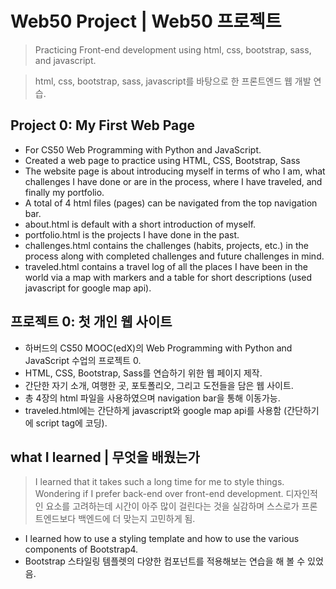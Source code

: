 # Web50 Project | Web50 프로젝트
> Practicing Front-end development using html, css, bootstrap, sass, and javascript.

> html, css, bootstrap, sass, javascript를 바탕으로 한 프론트엔드 웹 개발 연습.

## Project 0: My First Web Page
- For CS50 Web Programming with Python and JavaScript.
- Created a web page to practice using HTML, CSS, Bootstrap, Sass
- The website page is about introducing myself in terms of who I am, what challenges I have done or are in the process, where I have traveled, and finally my portfolio.
- A total of 4 html files (pages) can be navigated from the top navigation bar.
- about.html is default with a short introduction of myself.
- portfolio.html is the projects I have done in the past.
- challenges.html contains the challenges (habits, projects, etc.) in the process along with completed challenges and future challenges in mind.
- traveled.html contains a travel log of all the places I have been in the world via a map with markers and a table for short descriptions (used javascript for google map api).

## 프로젝트 0: 첫 개인 웹 사이트
- 하버드의 CS50 MOOC(edX)의 Web Programming with Python and JavaScript 수업의 프로젝트 0.
- HTML, CSS, Bootstrap, Sass를 연습하기 위한 웹 페이지 제작.
- 간단한 자기 소개, 여행한 곳, 포토폴리오, 그리고 도전들을 담은 웹 사이트.
- 총 4장의 html 파일을 사용하였으며 navigation bar을 통해 이동가능.
- traveled.html에는 간단하게 javascript와 google map api를 사용함 (간단하기에 script tag에 코딩).

## what I learned | 무엇을 배웠는가
> I learned that it takes such a long time for me to style things. Wondering if I prefer back-end over front-end development.
> 디자인적인 요소를 고려하는데 시간이 아주 많이 걸린다는 것을 실감하며 스스로가 프론트엔드보다 백엔드에 더 맞는지 고민하게 됨.
- I learned how to use a styling template and how to use the various components of Bootstrap4.
- Bootstrap 스타일링 템플렛의 다양한 컴포넌트를 적용해보는 연습을 해 볼 수 있었음.
